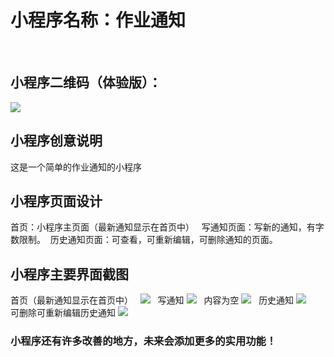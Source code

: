 # 小程序名称：作业通知
 
## 小程序二维码（体验版）：
![](https://github.com/huangmaoliu/web-wechat-2017/blob/master/1514080901232/example/o4Q0E0bSytBok8XX2bcx8F_0MWQg.jpg)

## 小程序创意说明
这是一个简单的作业通知的小程序

## 小程序页面设计
  首页：小程序主页面（最新通知显示在首页中）  
  写通知页面：写新的通知，有字数限制。 
  历史通知页面：可查看，可重新编辑，可删除通知的页面。    

## 小程序主要界面截图
首页（最新通知显示在首页中）  
![](https://github.com/huangmaoliu/web-wechat-2017/blob/master/1514080901232/example/QQ%E5%9B%BE%E7%89%8720171230104521.png)
 
写通知
![](https://github.com/huangmaoliu/web-wechat-2017/blob/master/1514080901232/example/QQ%E5%9B%BE%E7%89%8720171230104538.png)
 
内容为空
![](https://github.com/huangmaoliu/web-wechat-2017/blob/master/1514080901232/example/QQ%E5%9B%BE%E7%89%8720171230104544.png)
 
历史通知
![](https://github.com/huangmaoliu/web-wechat-2017/blob/master/1514080901232/example/QQ%E5%9B%BE%E7%89%8720171230104548.png)  
 
可删除可重新编辑历史通知
![](https://github.com/huangmaoliu/web-wechat-2017/blob/master/1514080901232/example/QQ%E5%9B%BE%E7%89%8720171230104553.png)  


### 小程序还有许多改善的地方，未来会添加更多的实用功能！ 

